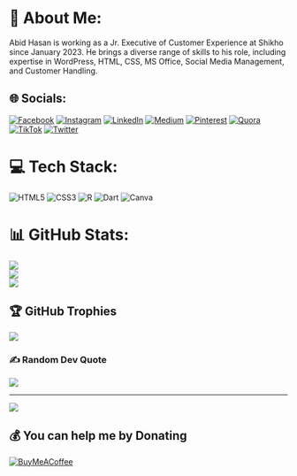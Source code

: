 # 💫 About Me:
Abid Hasan is working as a Jr. Executive of Customer Experience at Shikho since January 2023. He brings a diverse range of skills to his role, including expertise in WordPress, HTML, CSS, MS Office, Social Media Management, and Customer Handling.<br>


## 🌐 Socials:
[![Facebook](https://img.shields.io/badge/Facebook-%231877F2.svg?logo=Facebook&logoColor=white)](https://facebook.com/abid1hasan) [![Instagram](https://img.shields.io/badge/Instagram-%23E4405F.svg?logo=Instagram&logoColor=white)](https://instagram.com/abidhasandm) [![LinkedIn](https://img.shields.io/badge/LinkedIn-%230077B5.svg?logo=linkedin&logoColor=white)](https://linkedin.com/in/abidhasandm) [![Medium](https://img.shields.io/badge/Medium-12100E?logo=medium&logoColor=white)](https://medium.com/@abidhasandm) [![Pinterest](https://img.shields.io/badge/Pinterest-%23E60023.svg?logo=Pinterest&logoColor=white)](https://pinterest.com/abidhasandm) [![Quora](https://img.shields.io/badge/Quora-%23B92B27.svg?logo=Quora&logoColor=white)](https://quora.com/profile/Abid-Hasan-DM) [![TikTok](https://img.shields.io/badge/TikTok-%23000000.svg?logo=TikTok&logoColor=white)](https://tiktok.com/@abidhasandm) [![Twitter](https://img.shields.io/badge/Twitter-%231DA1F2.svg?logo=Twitter&logoColor=white)](https://twitter.com/dmabidhasan) 

# 💻 Tech Stack:
![HTML5](https://img.shields.io/badge/html5-%23E34F26.svg?style=for-the-badge&logo=html5&logoColor=white) ![CSS3](https://img.shields.io/badge/css3-%231572B6.svg?style=for-the-badge&logo=css3&logoColor=white) ![R](https://img.shields.io/badge/r-%23276DC3.svg?style=for-the-badge&logo=r&logoColor=white) ![Dart](https://img.shields.io/badge/dart-%230175C2.svg?style=for-the-badge&logo=dart&logoColor=white) ![Canva](https://img.shields.io/badge/Canva-%2300C4CC.svg?style=for-the-badge&logo=Canva&logoColor=white)
# 📊 GitHub Stats:
![](https://github-readme-stats.vercel.app/api?username=abidhasandm&theme=dark&hide_border=false&include_all_commits=true&count_private=true)<br/>
![](https://github-readme-streak-stats.herokuapp.com/?user=abidhasandm&theme=dark&hide_border=false)<br/>
![](https://github-readme-stats.vercel.app/api/top-langs/?username=abidhasandm&theme=dark&hide_border=false&include_all_commits=true&count_private=true&layout=compact)

## 🏆 GitHub Trophies
![](https://github-profile-trophy.vercel.app/?username=abidhasandm&theme=radical&no-frame=false&no-bg=true&margin-w=4)

### ✍️ Random Dev Quote
![](https://quotes-github-readme.vercel.app/api?type=horizontal&theme=radical)

---
[![](https://visitcount.itsvg.in/api?id=abidhasandm&icon=0&color=0)](https://visitcount.itsvg.in)

  ## 💰 You can help me by Donating
  [![BuyMeACoffee](https://img.shields.io/badge/Buy%20Me%20a%20Coffee-ffdd00?style=for-the-badge&logo=buy-me-a-coffee&logoColor=black)](https://buymeacoffee.com/abidhasandm) 

  
<!-- Proudly created with GPRM ( https://gprm.itsvg.in ) -->
